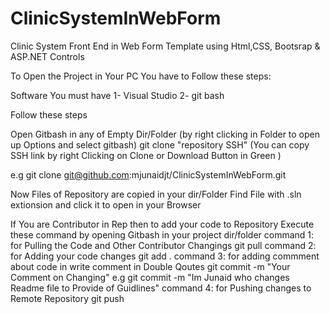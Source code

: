 # ClinicSystemInWebForm
Clinic System Front End in Web Form Template  using Html,CSS, Bootsrap &amp;  ASP.NET Controls 

To Open the Project in Your PC You have to Follow these steps:
 
 Software You must have
 1- Visual Studio
 2- git bash 
 
 Follow these steps 
 
 Open Gitbash in any of Empty Dir/Folder (by right clicking in Folder to open up Options and select gitbash)
 git clone "repository SSH"     (You can copy SSH link by right Clicking on Clone or Download Button in Green )
   
 e.g
 git clone git@github.com:mjunaidjt/ClinicSystemInWebForm.git
 
 Now Files of Repository are copied in your dir/Folder 
 Find File with .sln extionsion and click it to open in your Browser
 
 
 
 If You are Contributor in Rep then to add your code to Repository Execute these command by opening Gitbash in your project dir/folder
 command 1: for Pulling the Code and Other Contributor Changings
   git pull
 command 2: for Adding your code changes 
   git add .
 command 3: for adding  commment about code in write comment in Double Qoutes
   git commit -m "Your Comment on Changing"
 e.g  git commit -m "Im Junaid who changes Readme file to Provide of Guidlines"
 command 4: for Pushing changes to Remote Repository
   git push 
